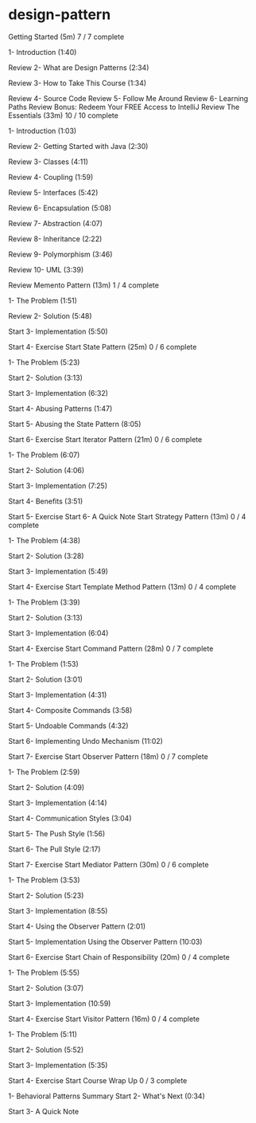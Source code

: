 # design-pattern

Getting Started (5m)
7 / 7 complete

1- Introduction
(1:40)

Review
2- What are Design Patterns
(2:34)

Review
3- How to Take This Course
(1:34)

Review
4- Source Code
Review
5- Follow Me Around
Review
6- Learning Paths
Review
Bonus: Redeem Your FREE Access to IntelliJ
Review
The Essentials (33m)
10 / 10 complete

1- Introduction
(1:03)

Review
2- Getting Started with Java
(2:30)

Review
3- Classes
(4:11)

Review
4- Coupling
(1:59)

Review
5- Interfaces
(5:42)

Review
6- Encapsulation
(5:08)

Review
7- Abstraction
(4:07)

Review
8- Inheritance
(2:22)

Review
9- Polymorphism
(3:46)

Review
10- UML
(3:39)

Review
Memento Pattern (13m)
1 / 4 complete

1- The Problem
(1:51)

Review
2- Solution
(5:48)

Start
3- Implementation
(5:50)

Start
4- Exercise
Start
State Pattern (25m)
0 / 6 complete

1- The Problem
(5:23)

Start
2- Solution
(3:13)

Start
3- Implementation
(6:32)

Start
4- Abusing Patterns
(1:47)

Start
5- Abusing the State Pattern
(8:05)

Start
6- Exercise
Start
Iterator Pattern (21m)
0 / 6 complete

1- The Problem
(6:07)

Start
2- Solution
(4:06)

Start
3- Implementation
(7:25)

Start
4- Benefits
(3:51)

Start
5- Exercise
Start
6- A Quick Note
Start
Strategy Pattern (13m)
0 / 4 complete

1- The Problem
(4:38)

Start
2- Solution
(3:28)

Start
3- Implementation
(5:49)

Start
4- Exercise
Start
Template Method Pattern (13m)
0 / 4 complete

1- The Problem
(3:39)

Start
2- Solution
(3:13)

Start
3- Implementation
(6:04)

Start
4- Exercise
Start
Command Pattern (28m)
0 / 7 complete

1- The Problem
(1:53)

Start
2- Solution
(3:01)

Start
3- Implementation
(4:31)

Start
4- Composite Commands
(3:58)

Start
5- Undoable Commands
(4:32)

Start
6- Implementing Undo Mechanism
(11:02)

Start
7- Exercise
Start
Observer Pattern (18m)
0 / 7 complete

1- The Problem
(2:59)

Start
2- Solution
(4:09)

Start
3- Implementation
(4:14)

Start
4- Communication Styles
(3:04)

Start
5- The Push Style
(1:56)

Start
6- The Pull Style
(2:17)

Start
7- Exercise
Start
Mediator Pattern (30m)
0 / 6 complete

1- The Problem
(3:53)

Start
2- Solution
(5:23)

Start
3- Implementation
(8:55)

Start
4- Using the Observer Pattern
(2:01)

Start
5- Implementation Using the Observer Pattern
(10:03)

Start
6- Exercise
Start
Chain of Responsibility (20m)
0 / 4 complete

1- The Problem
(5:55)

Start
2- Solution
(3:07)

Start
3- Implementation
(10:59)

Start
4- Exercise
Start
Visitor Pattern (16m)
0 / 4 complete

1- The Problem
(5:11)

Start
2- Solution
(5:52)

Start
3- Implementation
(5:35)

Start
4- Exercise
Start
Course Wrap Up
0 / 3 complete

1- Behavioral Patterns Summary
Start
2- What's Next
(0:34)

Start
3- A Quick Note

